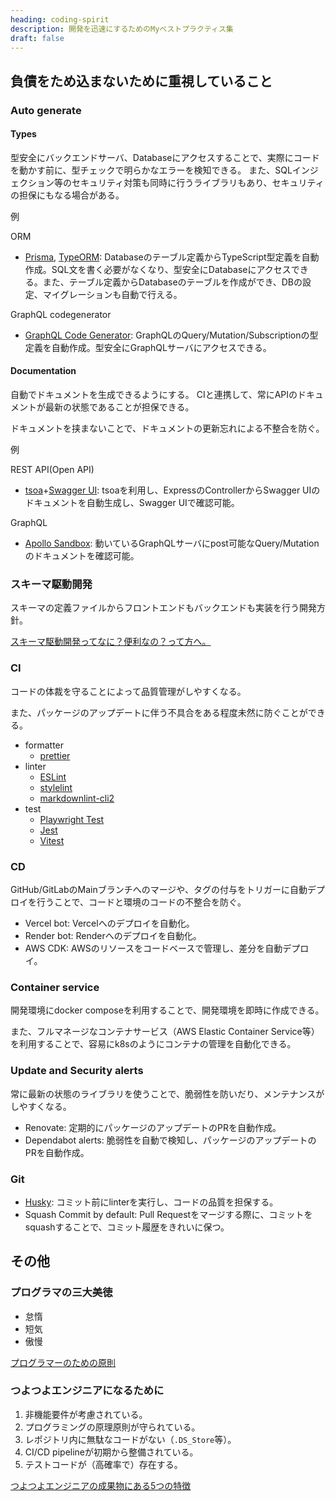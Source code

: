 ```yaml
---
heading: coding-spirit
description: 開発を迅速にするためのMyベストプラクティス集
draft: false
---
```


## 負債をため込まないために重視していること

### Auto generate

#### Types

型安全にバックエンドサーバ、Databaseにアクセスすることで、実際にコードを動かす前に、型チェックで明らかなエラーを検知できる。
また、SQLインジェクション等のセキュリティ対策も同時に行うライブラリもあり、セキュリティの担保にもなる場合がある。

例

ORM

- [Prisma](https://www.prisma.io/), [TypeORM](https://typeorm.io/): Databaseのテーブル定義からTypeScript型定義を自動作成。SQL文を書く必要がなくなり、型安全にDatabaseにアクセスできる。また、テーブル定義からDatabaseのテーブルを作成ができ、DBの設定、マイグレーションも自動で行える。

GraphQL codegenerator

- [GraphQL Code Generator](https://graphql-code-generator.com/): GraphQLのQuery/Mutation/Subscriptionの型定義を自動作成。型安全にGraphQLサーバにアクセスできる。

#### Documentation

自動でドキュメントを生成できるようにする。
CIと連携して、常にAPIのドキュメントが最新の状態であることが担保できる。

ドキュメントを挟まないことで、ドキュメントの更新忘れによる不整合を防ぐ。

例

REST API(Open API)

- [tsoa](https://github.com/lukeautry/tsoa)+[Swagger UI](https://swagger.io/tools/swagger-ui/): tsoaを利用し、ExpressのControllerからSwagger UIのドキュメントを自動生成し、Swagger UIで確認可能。

GraphQL

- [Apollo Sandbox](https://www.apollographql.com/docs/graphos/explorer/sandbox/): 動いているGraphQLサーバにpost可能なQuery/Mutationのドキュメントを確認可能。

### スキーマ駆動開発

スキーマの定義ファイルからフロントエンドもバックエンドも実装を行う開発方針。

[スキーマ駆動開発ってなに？便利なの？って方へ。](https://zenn.dev/manabu/articles/35ea2ddfe2df3a)

### CI

コードの体裁を守ることによって品質管理がしやすくなる。

また、パッケージのアップデートに伴う不具合をある程度未然に防ぐことができる。

- formatter
  - [prettier](https://prettier.io/)
- linter
  - [ESLint](https://eslint.org/)
  - [stylelint](https://stylelint.io/)
  - [markdownlint-cli2](https://github.com/DavidAnson/markdownlint-cli2)
- test
  - [Playwright Test](https://playwright.dev/docs/test-intro)
  - [Jest](https://jestjs.io/)
  - [Vitest](https://vitest.dev/)

### CD

GitHub/GitLabのMainブランチへのマージや、タグの付与をトリガーに自動デプロイを行うことで、コードと環境のコードの不整合を防ぐ。

- Vercel bot: Vercelへのデプロイを自動化。
- Render bot: Renderへのデプロイを自動化。
- AWS CDK: AWSのリソースをコードベースで管理し、差分を自動デプロイ。

### Container service

開発環境にdocker composeを利用することで、開発環境を即時に作成できる。

また、フルマネージなコンテナサービス（AWS Elastic Container Service等）を利用することで、容易にk8sのようにコンテナの管理を自動化できる。

### Update and Security alerts

常に最新の状態のライブラリを使うことで、脆弱性を防いだり、メンテナンスがしやすくなる。

- Renovate: 定期的にパッケージのアップデートのPRを自動作成。
- Dependabot alerts: 脆弱性を自動で検知し、パッケージのアップデートのPRを自動作成。

### Git

- [Husky](https://typicode.github.io/husky/): コミット前にlinterを実行し、コードの品質を担保する。
- Squash Commit by default: Pull Requestをマージする際に、コミットをsquashすることで、コミット履歴をきれいに保つ。

## その他

### プログラマの三大美徳

- 怠惰
- 短気
- 傲慢

[プログラマーのための原則](https://qiita.com/yokarikeri/items/cbdef66fca460253cc7f)

### つよつよエンジニアになるために

1. 非機能要件が考慮されている。
2. プログラミングの原理原則が守られている。
3. レポジトリ内に無駄なコードがない（`.DS_Store`等）。
4. CI/CD pipelineが初期から整備されている。
5. テストコードが（高確率で）存在する。

[つよつよエンジニアの成果物にある5つの特徴](https://qiita.com/lazy-kz/items/727299cae893ab3442a0)
